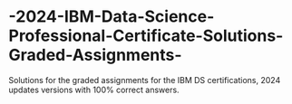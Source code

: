 # -2024-IBM-Data-Science-Professional-Certificate-Solutions-Graded-Assignments-
Solutions for the graded assignments for the IBM DS certifications, 2024 updates versions with 100% correct answers.
